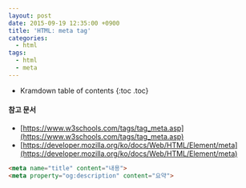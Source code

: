```yaml
---
layout: post
date: 2015-09-19 12:35:00 +0900
title: 'HTML: meta tag'
categories:
  - html
tags:
  - html
  - meta
---
```


* Kramdown table of contents
{:toc .toc}

#### 참고 문서

- [https://www.w3schools.com/tags/tag_meta.asp](https://www.w3schools.com/tags/tag_meta.asp)
- [https://developer.mozilla.org/ko/docs/Web/HTML/Element/meta](https://developer.mozilla.org/ko/docs/Web/HTML/Element/meta)


```html
<meta name="title" content="내용">
<meta property="og:description" content="요약">
```
